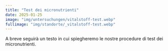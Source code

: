 ```yaml
---
title: "Test dei micronutrienti"
date: 2025-01-25
image: "img/untersuchungen/vitalstoff-test.webp"
fullimage: "img/standorte/_vitalstoff-test.webp"
---
```

A breve seguirà un testo in cui spiegheremo le nostre procedure di test dei micronutrienti.
